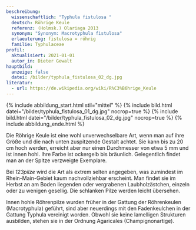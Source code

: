 ```yaml
---
beschreibung:
  wissenschaftlich: "Typhula fistulosa "
  deutsch: Röhrige Keule
  referenz: (Holmsk.) Olariaga 2013
  synonym: "Synonym: Macrotyphula fistulosa"
  erlaeuterung: fistulosa = röhrig
  familie: Typhulaceae
profil:
  aktualisiert: 2021-01-01
  autor_in: Dieter Gewalt
hauptbild:
  anzeige: false
  datei: /bilder/typhula_fistulosa_02_dg.jpg
literatur:
  - url: https://de.wikipedia.org/wiki/R%C3%B6hrige_Keule
---
```

{% include abbildung_start.html stil="mittel" %}
{% include bild.html datei="/bilder/typhula_fistulosa_01_dg.jpg" nocrop=true %}
{% include bild.html datei="/bilder/typhula_fistulosa_02_dg.jpg" nocrop=true %}
{% include abbildung_ende.html %}



Die Röhrige Keule ist eine wohl unverwechselbare Art, wenn man auf ihre Größe und die nach unten zuspitzende Gestalt achtet. Sie kann bis zu 20 cm hoch werden, erreicht aber nur einen Durchmesser von etwa 5 mm und ist innen hohl. Ihre Farbe ist ockergelb bis bräunlich. Gelegentlich findet man an der Spitze verzweigte Exemplare.

Bei *123pilze* wird die Art als extrem selten angegeben, was zumindest im Rhein-Main-Gebiet kaum nachvollziehbar erscheint. Man findet sie im Herbst an am Boden liegenden oder vergrabenen Laubholzästchen, einzeln oder zu wenigen gesellig. Die schlanken Pilze werden leicht übersehen.

Innen hohle Röhrenpilze wurden früher in der Gattung der Röhrenkeulen (Macrotyphula) geführt, sind aber neuerdings mit den Fadenkeulchen in der Gattung Typhula vereinigt worden. Obwohl sie keine lamelligen Strukturen ausbilden, stehen sie in der Ordnung Agaricales (Champignonartige).